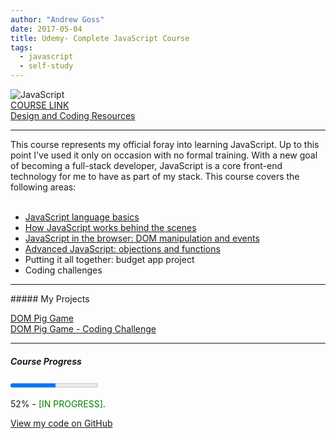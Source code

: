 ```yaml
---
author: "Andrew Goss"
date: 2017-05-04
title: Udemy- Complete JavaScript Course
tags:
  - javascript
  - self-study
---
```

![JavaScript](/img/post/javascript.png "JavaScript")<br>
<a href="https://www.udemy.com/the-complete-javascript-course/learn/" target="_blank">COURSE LINK</a><br>
<a href="http://codingheroes.io/resources" target="_blank">Design and Coding Resources</a><br>
<hr>

This course represents my official foray into learning JavaScript. Up to this point I've used it only on occasion with no formal training. With a new goal of becoming a full-stack developer, JavaScript is a core front-end technology for me to have as part of my stack. This course covers the following areas:<br><br>

* <a href="/2017/udemy--complete-javascript-course/js_language_basics">JavaScript language basics</a>
* <a href="/2017/udemy--complete-javascript-course/how_js_works_behind">How JavaScript works behind the scenes</a>
* <a href="/2017/udemy--complete-javascript-course/js_browser">JavaScript in the browser: DOM manipulation and events</a>
* <a href="/2017/udemy--complete-javascript-course/advanced_js_objects_functions">Advanced JavaScript: objections and functions</a>
* Putting it all together: budget app project
* Coding challenges

<hr>
##### My Projects

<a href="/projects/dom_pig_game">DOM Pig Game</a><br>
<a href="/projects/dom_pig_game_coding_challenge">DOM Pig Game - Coding Challenge</a>

<hr>

##### Course Progress
<progress max="1.0" value="0.52"></progress>

52% - <font color="green">[IN PROGRESS]</font>.

<a href="https://github.com/andrewrgoss/udemy-complete-javascript" class="btn" target="_blank">View my code on GitHub</a>